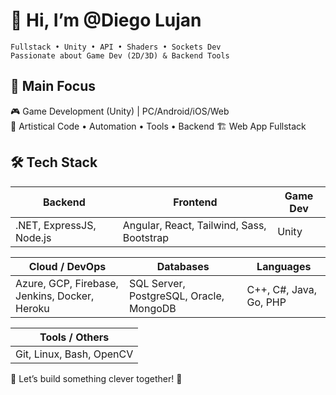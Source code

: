 # 👋 Hi, I’m @Diego Lujan
```
Fullstack • Unity • API • Shaders • Sockets Dev
Passionate about Game Dev (2D/3D) & Backend Tools
```
## 👑 Main Focus
🎮 Game Development (Unity) | PC/Android/iOS/Web </br>
🧠 Artistical Code • Automation • Tools • Backend
🏗️ Web App Fullstack

## 🛠️ Tech Stack
| **Backend**              | **Frontend**                              | **Game Dev** |
| ------------------------ | ----------------------------------------- | ------------ |
| .NET, ExpressJS, Node.js | Angular, React, Tailwind, Sass, Bootstrap | Unity        |

| **Cloud / DevOps**                            | **Databases**                           | **Languages**          |
| --------------------------------------------- | --------------------------------------- | ---------------------- |
| Azure, GCP, Firebase, Jenkins, Docker, Heroku | SQL Server, PostgreSQL, Oracle, MongoDB | C++, C#, Java, Go, PHP |

| **Tools / Others**       |
| ------------------------ |
| Git, Linux, Bash, OpenCV |


💬 Let’s build something clever together! 🦧



<!---
DiegoWojak/DiegoWojak is a ✨ special ✨ repository because reasons (this file) appears on your GitHub profile.
You can click the Preview link to take a look at your changes.
--->
